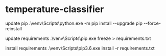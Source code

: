 # temperature-classifier

update pip
.\venv\Scripts\python.exe -m pip install --upgrade pip --force-reinstall

update requirements
.\venv\Scripts\pip.exe freeze > requirements.txt

install requirements
.\venv\Scripts\pip3.6.exe install -r  requirements.txt
